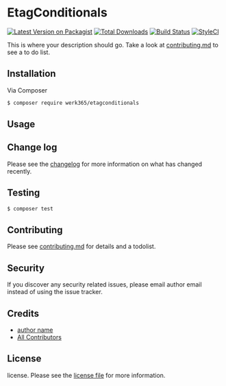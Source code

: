 # EtagConditionals

[![Latest Version on Packagist][ico-version]][link-packagist]
[![Total Downloads][ico-downloads]][link-downloads]
[![Build Status][ico-travis]][link-travis]
[![StyleCI][ico-styleci]][link-styleci]

This is where your description should go. Take a look at [contributing.md](contributing.md) to see a to do list.

## Installation

Via Composer

``` bash
$ composer require werk365/etagconditionals
```

## Usage

## Change log

Please see the [changelog](changelog.md) for more information on what has changed recently.

## Testing

``` bash
$ composer test
```

## Contributing

Please see [contributing.md](contributing.md) for details and a todolist.

## Security

If you discover any security related issues, please email author email instead of using the issue tracker.

## Credits

- [author name][link-author]
- [All Contributors][link-contributors]

## License

license. Please see the [license file](license.md) for more information.

[ico-version]: https://img.shields.io/packagist/v/werk365/etagconditionals.svg?style=flat-square
[ico-downloads]: https://img.shields.io/packagist/dt/werk365/etagconditionals.svg?style=flat-square
[ico-travis]: https://img.shields.io/travis/werk365/etagconditionals/master.svg?style=flat-square
[ico-styleci]: https://styleci.io/repos/338617549/shield

[link-packagist]: https://packagist.org/packages/werk365/etagconditionals
[link-downloads]: https://packagist.org/packages/werk365/etagconditionals
[link-travis]: https://travis-ci.org/werk365/etagconditionals
[link-styleci]: https://styleci.io/repos/338617549
[link-author]: https://github.com/HergenD
[link-contributors]: ../../contributors
